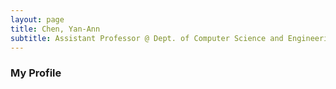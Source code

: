 ```yaml
---
layout: page
title: Chen, Yan-Ann
subtitle: Assistant Professor @ Dept. of Computer Science and Engineering, Yuan Ze University, Taiwan
---
```


### My Profile
